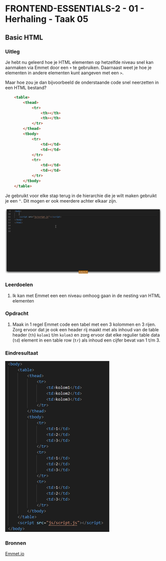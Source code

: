 # FRONTEND-ESSENTIALS-2 - 01 - Herhaling - Taak 05

## Basic HTML 

### Uitleg

Je hebt nu geleerd hoe je HTML elementen op hetzelfde niveau snel kan aanmaken via Emmet door een `+` te gebruiken. Daarnaast weet je hoe je elementen in andere elementen kunt aangeven met een `>`. 

Maar hoe zou je dan bijvoorbeeld de onderstaande code snel neerzetten in een HTML bestand?

```html
    <table>
        <thead>
            <tr>
                <th></th>
                <th></th>
            </tr>
        </thead>
        <tbody>
            <tr>
                <td></td>
                <td></td>
            </tr>
            <tr>
                <td></td>
                <td></td>
            </tr>
        </tbody>
    </table>
```

Je gebruikt voor elke stap terug in de hierarchie die je wilt maken gebruikt je een `^`. Dit mogen er ook meerdere achter elkaar zijn.

![Emmet niveau omhoog](img/emmet-level-up.gif)

### Leerdoelen

1. Ik kan met Emmet een een niveau omhoog gaan in de nesting van HTML elementen

### Opdracht

1. Maak in 1 regel Emmet code een tabel met een 3 kolommen en 3 rijen. Zorg ervoor dat je ook een header rij maakt met als inhoud van de table header (`th`) `kolom1` t/m `kolom3` en zorg ervoor dat elke regulier table data (`td`) element in een table row (`tr`) als inhoud een cijfer bevat van 1 t/m 3.

### Eindresultaat

![Eindresultaat Emmet level up table](img/eindres-table.jpg)

### Bronnen

[Emmet.io](https://www.emmet.io/)